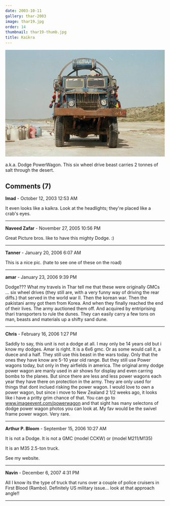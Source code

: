 ```yaml
---
date: 2003-10-11
gallery: thar-2003
image: thar19.jpg
order: 14
thumbnail: thar19-thumb.jpg
title: Kaikra
---
```


![Kaikra](./thar19.jpg)

a.k.a. Dodge PowerWagon. This six wheel drive beast carries 2 tonnes of salt through the desert.

<div id="comments">

## Comments (7)

**Imad** - October 12, 2003 12:53 AM

It even looks like a kaikra. Look at the headlights; they're placed like a crab's eyes.

---

**Naveed Zafar** - November 27, 2005 10:56 PM

Great Picture bros. like to have this mighty Dodge. :)

---

**Tanner** - January 20, 2006  6:07 AM

This is a nice pic. (hate to see one of these on the road)

---

**amar** - January 23, 2006  9:39 PM

Dodge??? What my travels in Thar tell me that these were originally
GMCs ... six wheel drives (they still are, with a very funny way
of driving the rear diffs.) that served in the world war II. Then
the korean war. Then the pakistani army got them from Korea.
And when they finally reached the end of their lives. The army
auctioned them off. And acquired by entriprising thari transporters
to rule the dunes. They can easily carry a few tons on man, beasts
and materials up a shifty sand dune.

---

**Chris** - February 16, 2006  1:27 PM

Saddly to say, this unit is not a dodge at all. I may only be 14 years old but i know my dodges. Amar is right. It is a 6x6 gmc. Or as some would call it, a duece and a half. They still use this beast in the wars today. Only that the ones they have know are 5-10 year old range. But they still use Power wagons today, but only in they airfields in america. The original army dodge power wagon are manly used in air shows for display and even carring bombs to the planes. But since there are less and less power wagons each year they have there on protection in the army. They are only used for things that dont inclued risking the power wagon. I would love to own a power wagon, but since i move to New Zealand 2 1/2 weeks ago, it looks like i have a pritty grim chance of that. You can go to www.imageevent.com/powerwagon and that sight has many selectons of dodge power wagon photos you can look at. My fav would be the swivel frame power wagon. Very rare.

---

**Arthur P. Bloom** - September 15, 2006 10:27 AM

It is not a Dodge. It is not a GMC (model CCKW) or (model M211/M135)

It is an M35 2.5-ton truck.

See my website.

---

**Navin** - December  6, 2007  4:31 PM

All I know its the type of truck that runs over a couple of police cruisers in First Blood (Rambo). Definitely US military issue... look at that approach angle!!

---

</div>